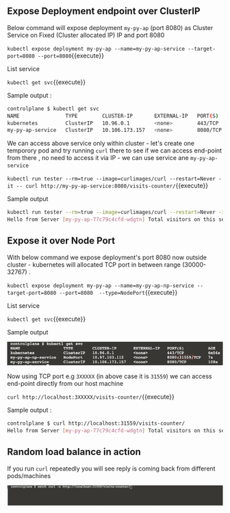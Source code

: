 
## Expose Deployment endpoint over ClusterIP 

Below command will expose deployment `my-py-ap` (port 8080) as Cluster Service on Fixed (Cluster allocated IP) IP and port 8080

`kubectl expose deployment my-py-ap --name=my-py-ap-service --target-port=8080 --port=8080`{{execute}}

List service 

`kubectl get svc`{{execute}}

Sample output : 

```bash
controlplane $ kubectl get svc
NAME               TYPE        CLUSTER-IP       EXTERNAL-IP   PORT(S)    AGE
kubernetes         ClusterIP   10.96.0.1        <none>        443/TCP    5m14s
my-py-ap-service   ClusterIP   10.106.173.157   <none>        8080/TCP   6s
```

We can access above service only within cluster - let's create one temporory pod and try running `curl` there to see if we can access end-point  
from there , no need to access it via IP - we can use service ane `my-py-ap-service` 

`kubectl run tester --rm=true --image=curlimages/curl --restart=Never -it -- curl http://my-py-ap-service:8080/visits-counter/`{{execute}}

Sample output 

```bash
kubectl run tester --rm=true --image=curlimages/curl --restart=Never -it -- curl http://my-py-ap-service:8080/visits-counter/
Hello from Server [my-py-ap-77c79c4cfd-wdgtn] Total visitors on this server : 1pod "tester" deleted
```

## Expose it over Node Port 

With below command we expose deployment's port 8080 now outside cluster - kubernetes will allocated TCP port in between range (30000-32767) .

`kubectl expose deployment my-py-ap --name=my-py-ap-np-service --target-port=8080 --port=8080  --type=NodePort`{{execute}}

List service 

`kubectl get svc`{{execute}}

Sample output 

![](./assets/nodePort.png)

Now using TCP port e.g `3XXXXX` (in above case it is `31559`)  we can access end-point directly from our host machine 

`curl http://localhost:3XXXXX/visits-counter/`{{execute}}

Sample output : 

```bash
controlplane $ curl http://localhost:31559/visits-counter/
Hello from Server [my-py-ap-77c79c4cfd-wdgtn] Total visitors on this server : 1controlplane $
```

## Random load balance in action 

If you run `curl` repeatedly you will see reply is coming back from different pods/machines 

![](./assets/random-load-balance.gif)
